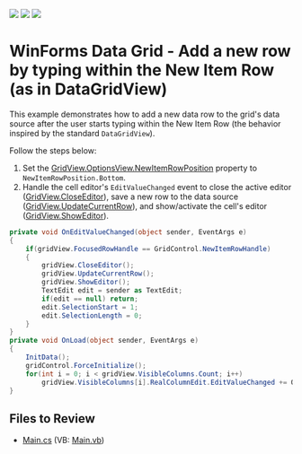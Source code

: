 <!-- default badges list -->
![](https://img.shields.io/endpoint?url=https://codecentral.devexpress.com/api/v1/VersionRange/128625244/13.1.4%2B)
[![](https://img.shields.io/badge/Open_in_DevExpress_Support_Center-FF7200?style=flat-square&logo=DevExpress&logoColor=white)](https://supportcenter.devexpress.com/ticket/details/E2891)
[![](https://img.shields.io/badge/📖_How_to_use_DevExpress_Examples-e9f6fc?style=flat-square)](https://docs.devexpress.com/GeneralInformation/403183)
<!-- default badges end -->

# WinForms Data Grid - Add a new row by typing within the New Item Row (as in DataGridView)

This example demonstrates how to add a new data row to the grid's data source after the user starts typing within the New Item Row (the behavior inspired by the standard `DataGridView`).

Follow the steps below:

1. Set the [GridView.OptionsView.NewItemRowPosition](https://docs.devexpress.com/WindowsForms/DevExpress.XtraGrid.Views.Grid.GridOptionsView.NewItemRowPosition) property to `NewItemRowPosition.Bottom`.
2. Handle the cell editor's `EditValueChanged` event to close the active editor ([GridView.CloseEditor](https://docs.devexpress.com/WindowsForms/DevExpress.XtraGrid.Views.Base.BaseView.CloseEditor)), save a new row to the data source ([GridView.UpdateCurrentRow](https://docs.devexpress.com/WindowsForms/DevExpress.XtraGrid.Views.Base.BaseView.UpdateCurrentRow)), and show/activate the cell's editor ([GridView.ShowEditor](https://docs.devexpress.com/WindowsForms/DevExpress.XtraGrid.Views.Base.BaseView.ShowEditor)).

```csharp
private void OnEditValueChanged(object sender, EventArgs e)
{
    if(gridView.FocusedRowHandle == GridControl.NewItemRowHandle)
    {
        gridView.CloseEditor();
        gridView.UpdateCurrentRow();
        gridView.ShowEditor();
        TextEdit edit = sender as TextEdit;
        if(edit == null) return;
        edit.SelectionStart = 1;
        edit.SelectionLength = 0;
    }
}
private void OnLoad(object sender, EventArgs e)
{
    InitData();
    gridControl.ForceInitialize();
    for(int i = 0; i < gridView.VisibleColumns.Count; i++)
        gridView.VisibleColumns[i].RealColumnEdit.EditValueChanged += OnEditValueChanged;
}
```

## Files to Review

* [Main.cs](./CS/WindowsApplication3/Main.cs) (VB: [Main.vb](./VB/WindowsApplication3/Main.vb))
